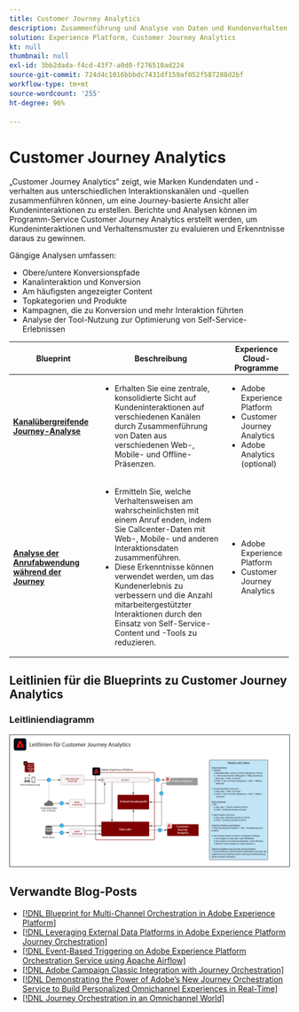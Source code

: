 ```yaml
---
title: Customer Journey Analytics
description: Zusammenführung und Analyse von Daten und Kundenverhalten aus der gesamten Customer Journey.
solution: Experience Platform, Customer Journey Analytics
kt: null
thumbnail: null
exl-id: 3bb2dada-f4cd-43f7-a0d0-f276510ad224
source-git-commit: 724d4c1016bbbdc7431df159af052f587288d2bf
workflow-type: tm+mt
source-wordcount: '255'
ht-degree: 96%

---
```


# Customer Journey Analytics

„Customer Journey Analytics“ zeigt, wie Marken Kundendaten und -verhalten aus unterschiedlichen Interaktionskanälen und -quellen zusammenführen können, um eine Journey-basierte Ansicht aller Kundeninteraktionen zu erstellen. Berichte und Analysen können im Programm-Service Customer Journey Analytics erstellt werden, um Kundeninteraktionen und Verhaltensmuster zu evaluieren und Erkenntnisse daraus zu gewinnen.

Gängige Analysen umfassen:

* Obere/untere Konversionspfade
* Kanalinteraktion und Konversion
* Am häufigsten angezeigter Content
* Topkategorien und Produkte
* Kampagnen, die zu Konversion und mehr Interaktion führten
* Analyse der Tool-Nutzung zur Optimierung von Self-Service-Erlebnissen

| Blueprint | Beschreibung | Experience Cloud-Programme |
|---|---|---|
| **[Kanalübergreifende Journey-Analyse](digital-behavioral-data-consolidation.md)** | <ul><li>Erhalten Sie eine zentrale, konsolidierte Sicht auf Kundeninteraktionen auf verschiedenen Kanälen durch Zusammenführung von Daten aus verschiedenen Web-, Mobile- und Offline-Präsenzen.</li></ul> | <ul><li>Adobe Experience Platform</li><li>Customer Journey Analytics</li><li>Adobe Analytics (optional)</li></ul> |
| **[Analyse der Anrufabwendung während der Journey](call-deflect.md)** | <ul><li>Ermitteln Sie, welche Verhaltensweisen am wahrscheinlichsten mit einem Anruf enden, indem Sie Callcenter-Daten mit Web-, Mobile- und anderen Interaktionsdaten zusammenführen.</li><li>Diese Erkenntnisse können verwendet werden, um das Kundenerlebnis zu verbessern und die Anzahl mitarbeitergestützter Interaktionen durch den Einsatz von Self-Service-Content und -Tools zu reduzieren.  </li></ul> | <ul><li>Adobe Experience Platform</li><li>Customer Journey Analytics</li> |

## Leitlinien für die Blueprints zu Customer Journey Analytics

### Leitliniendiagramm

<img src="assets/cja_guardrails.png" alt="Leitliniendiagramm für die Blueprints zu Customer Journey Analytics" style="border:1px solid #4a4a4a" />


## Verwandte Blog-Posts

* [[!DNL Blueprint for Multi-Channel Orchestration in Adobe Experience Platform]](https://medium.com/adobetech/blueprint-for-multi-channel-orchestration-in-adobe-experience-platform-c68317e94184)
* [[!DNL Leveraging External Data Platforms in Adobe Experience Platform Journey Orchestration]](https://medium.com/adobetech/leveraging-external-data-platforms-in-adobe-experience-platform-journey-orchestration-54fc6134fe17)
* [[!DNL Event-Based Triggering on Adobe Experience Platform Orchestration Service using Apache Airflow]](https://medium.com/adobetech/event-based-triggering-on-adobe-experience-platform-orchestration-service-using-apache-airflow-8607b28251f1)
* [[!DNL Adobe Campaign Classic Integration with Journey Orchestration]](https://medium.com/adobetech/adobe-campaign-classic-integration-with-journey-orchestration-ae577653281)
* [[!DNL Demonstrating the Power of Adobe’s New Journey Orchestration Service to Build Personalized Omnichannel Experiences in Real-Time]](https://medium.com/adobetech/demonstrating-the-power-of-adobes-new-journey-orchestration-service-to-build-personalized-aa60d88cd34)
* [[!DNL Journey Orchestration in an Omnichannel World]](https://medium.com/adobetech/journey-orchestration-in-an-omnichannel-world-3a2d32d556d9)

